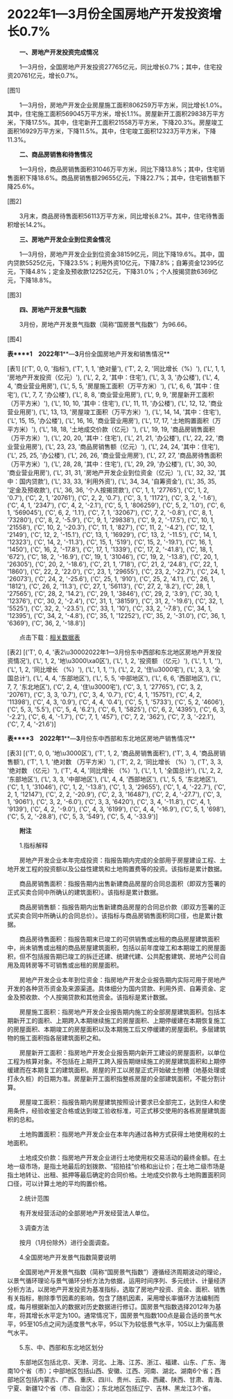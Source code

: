 # 2022年1—3月份全国房地产开发投资增长0.7%

　　**一、房地产开发投资完成情况**

　　1—3月份，全国房地产开发投资27765亿元，同比增长0.7%；其中，住宅投资20761亿元，增长0.7%。

[图1]

　　1—3月份，房地产开发企业房屋施工面积806259万平方米，同比增长1.0%。其中，住宅施工面积569045万平方米，增长1.1%。房屋新开工面积29838万平方米，下降17.5%。其中，住宅新开工面积21558万平方米，下降20.3%。房屋竣工面积16929万平方米，下降11.5%。其中，住宅竣工面积12323万平方米，下降11.3%。

　　**二、商品房销售和待售情况**

　　1—3月份，商品房销售面积31046万平方米，同比下降13.8%；其中，住宅销售面积下降18.6%。商品房销售额29655亿元，下降22.7%；其中，住宅销售额下降25.6%。

[图2]

　　3月末，商品房待售面积56113万平方米，同比增长8.2%。其中，住宅待售面积增长14.2%。

　　**三、房地产开发企业到位资金情况**

　　1—3月份，房地产开发企业到位资金38159亿元，同比下降19.6%。其中，国内贷款5525亿元，下降23.5%；利用外资10亿元，下降7.8%；自筹资金12395亿元，下降4.8%；定金及预收款12252亿元，下降31.0%；个人按揭贷款6369亿元，下降18.8%。

[图3]

　　**四、房地产开发景气指数**

　　3月份，房地产开发景气指数（简称“国房景气指数”）为96.66。

[图4]

**表****1**　**2022****年****1****—****3****月份全国房地产开发和销售情况**

[表1]
[('T', 0, 0, '指标'), ('T', 1, 1, '绝对量'), ('T', 2, 2, '同比增长（%）'), ('L', 1, 1, '房地产开发投资（亿元）'), ('L', 2, 2, '其中：住宅'), ('L', 3, 3, '办公楼'), ('L', 4, 4, '商业营业用房'), ('L', 5, 5, '房屋施工面积（万平方米）'), ('L', 6, 6, '其中：住宅'), ('L', 7, 7, '办公楼'), ('L', 8, 8, '商业营业用房'), ('L', 9, 9, '房屋新开工面积（万平方米）'), ('L', 10, 10, '其中：住宅'), ('L', 11, 11, '办公楼'), ('L', 12, 12, '商业营业用房'), ('L', 13, 13, '房屋竣工面积（万平方米）'), ('L', 14, 14, '其中：住宅'), ('L', 15, 15, '办公楼'), ('L', 16, 16, '商业营业用房'), ('L', 17, 17, '土地购置面积（万平方米）'), ('L', 18, 18, '土地成交价款（亿元）'), ('L', 19, 19, '商品房销售面积（万平方米）'), ('L', 20, 20, '其中：住宅'), ('L', 21, 21, '办公楼'), ('L', 22, 22, '商业营业用房'), ('L', 23, 23, '商品房销售额（亿元）'), ('L', 24, 24, '其中：住宅'), ('L', 25, 25, '办公楼'), ('L', 26, 26, '商业营业用房'), ('L', 27, 27, '商品房待售面积（万平方米）'), ('L', 28, 28, '其中：住宅'), ('L', 29, 29, '办公楼'), ('L', 30, 30, '商业营业用房'), ('L', 31, 31, '房地产开发企业到位资金（亿元）'), ('L', 32, 32, '其中：国内贷款'), ('L', 33, 33, '利用外资'), ('L', 34, 34, '自筹资金'), ('L', 35, 35, '定金及预收款'), ('L', 36, 36, '个人按揭贷款'), ('C', 1, 1, '27765'), ('C', 1, 2, '0.7'), ('C', 2, 1, '20761'), ('C', 2, 2, '0.7'), ('C', 3, 1, '1172'), ('C', 3, 2, '-1.6'), ('C', 4, 1, '2347'), ('C', 4, 2, '-2.1'), ('C', 5, 1, '806259'), ('C', 5, 2, '1.0'), ('C', 6, 1, '569045'), ('C', 6, 2, '1.1'), ('C', 7, 1, '32067'), ('C', 7, 2, '-0.8'), ('C', 8, 1, '73280'), ('C', 8, 2, '-5.9'), ('C', 9, 1, '29838'), ('C', 9, 2, '-17.5'), ('C', 10, 1, '21558'), ('C', 10, 2, '-20.3'), ('C', 11, 1, '827'), ('C', 11, 2, '-4.2'), ('C', 12, 1, '2149'), ('C', 12, 2, '-15.1'), ('C', 13, 1, '16929'), ('C', 13, 2, '-11.5'), ('C', 14, 1, '12323'), ('C', 14, 2, '-11.3'), ('C', 15, 1, '519'), ('C', 15, 2, '-19.1'), ('C', 16, 1, '1450'), ('C', 16, 2, '-17.8'), ('C', 17, 1, '1339'), ('C', 17, 2, '-41.8'), ('C', 18, 1, '672'), ('C', 18, 2, '-16.9'), ('C', 19, 1, '31046'), ('C', 19, 2, '-13.8'), ('C', 20, 1, '26305'), ('C', 20, 2, '-18.6'), ('C', 21, 1, '718'), ('C', 21, 2, '24.8'), ('C', 22, 1, '1860'), ('C', 22, 2, '22.0'), ('C', 23, 1, '29655'), ('C', 23, 2, '-22.7'), ('C', 24, 1, '26073'), ('C', 24, 2, '-25.6'), ('C', 25, 1, '910'), ('C', 25, 2, '4.1'), ('C', 26, 1, '1812'), ('C', 26, 2, '11.3'), ('C', 27, 1, '56113'), ('C', 27, 2, '8.2'), ('C', 28, 1, '27565'), ('C', 28, 2, '14.2'), ('C', 29, 1, '3846'), ('C', 29, 2, '3.9'), ('C', 30, 1, '12376'), ('C', 30, 2, '-2.4'), ('C', 31, 1, '38159'), ('C', 31, 2, '-19.6'), ('C', 32, 1, '5525'), ('C', 32, 2, '-23.5'), ('C', 33, 1, '10'), ('C', 33, 2, '-7.8'), ('C', 34, 1, '12395'), ('C', 34, 2, '-4.8'), ('C', 35, 1, '12252'), ('C', 35, 2, '-31.0'), ('C', 36, 1, '6369'), ('C', 36, 2, '-18.8')]

　　点击下载：[相关数据表](http://www.stats.gov.cn/sj/zxfb/202302/W020230203608320925835.xlsx)

[表2]
[('T', 0, 4, '表2\u30002022年1—3月份东中西部和东北地区房地产开发投资情况'), ('L', 1, 2, '地\u3000\xa0区'), ('L', 1, 2, '投资额 （亿元）'), ('L', 1, 1, ''), ('L', 1, 2, '同比增长 （%）'), ('L', 1, 1, ''), ('L', 2, 2, '住\u3000宅'), ('L', 3, 3, '全国总计'), ('L', 4, 4, '东部地区'), ('L', 5, 5, '中部地区'), ('L', 6, 6, '西部地区'), ('L', 7, 7, '东北地区'), ('C', 2, 4, '住\u3000宅'), ('C', 3, 1, '27765'), ('C', 3, 2, '20761'), ('C', 3, 3, '0.7'), ('C', 3, 4, '0.7'), ('C', 4, 1, '15751'), ('C', 4, 2, '11398'), ('C', 4, 3, '0.9'), ('C', 4, 4, '0.4'), ('C', 5, 1, '5733'), ('C', 5, 2, '4606'), ('C', 5, 3, '5.5'), ('C', 5, 4, '6.2'), ('C', 6, 1, '5825'), ('C', 6, 2, '4395'), ('C', 6, 3, '-2.2'), ('C', 6, 4, '-1.7'), ('C', 7, 1, '457'), ('C', 7, 2, '362'), ('C', 7, 3, '-22.1'), ('C', 7, 4, '-21.6')]

**表****3**　**2022****年****1****—****3****月份东中西部和东北地区房地产销售情况**

[表3]
[('T', 0, 0, '地\u3000区'), ('T', 1, 2, '商品房销售面积'), ('T', 3, 4, '商品房销售额'), ('T', 1, 1, '绝对数 （万平方米）'), ('T', 2, 2, '同比增长 （%）'), ('T', 3, 3, '绝对数 （亿元）'), ('T', 4, 4, '同比增长 （%）'), ('L', 1, 1, '全国总计'), ('L', 2, 2, '东部地区'), ('L', 3, 3, '中部地区'), ('L', 4, 4, '西部地区'), ('L', 5, 5, '东北地区'), ('C', 1, 1, '31046'), ('C', 1, 2, '-13.8'), ('C', 1, 3, '29655'), ('C', 1, 4, '-22.7'), ('C', 2, 1, '12147'), ('C', 2, 2, '-20.9'), ('C', 2, 3, '16487'), ('C', 2, 4, '-27.7'), ('C', 3, 1, '9061'), ('C', 3, 2, '-6.0'), ('C', 3, 3, '6420'), ('C', 3, 4, '-11.8'), ('C', 4, 1, '9139'), ('C', 4, 2, '-9.0'), ('C', 4, 3, '6199'), ('C', 4, 4, '-16.9'), ('C', 5, 1, '698'), ('C', 5, 2, '-28.8'), ('C', 5, 3, '549'), ('C', 5, 4, '-33.9')]

　　**附注**

　　1.指标解释

　　房地产开发企业本年完成投资：指报告期内完成的全部用于房屋建设工程、土地开发工程的投资额以及公益性建筑和土地购置费等的投资。该指标是累计数据。

　　商品房销售面积：指报告期内出售新建商品房屋的合同总面积（即双方签署的正式买卖合同中所确认的建筑面积）。该指标是累计数据。

　　商品房销售额：指报告期内出售新建商品房屋的合同总价款（即双方签署的正式买卖合同中所确认的合同总价）。该指标与商品房销售面积同口径，也是累计数据。

　　商品房待售面积：指报告期末已竣工的可供销售或出租的商品房屋建筑面积中，尚未销售或出租的商品房屋建筑面积，包括以前年度竣工和本期竣工的房屋面积，但不包括报告期已竣工的拆迁还建、统建代建、公共配套建筑、房地产公司自用及周转房等不可销售或出租的房屋面积。

　　房地产开发企业本年到位资金：指房地产开发企业报告期内实际可用于房地产开发的各种货币资金及来源渠道。具体细分为国内贷款、利用外资、自筹资金、定金及预收款、个人按揭贷款和其他资金。该指标是累计数据。

　　房屋施工面积：指房地产开发企业报告期内施工的全部房屋建筑面积。包括本期新开工的面积、上期跨入本期继续施工的房屋面积、上期停缓建在本期恢复施工的房屋面积、本期竣工的房屋面积以及本期施工后又停缓建的房屋面积。多层建筑物的施工面积指各层建筑面积之和。

　　房屋新开工面积：指房地产开发企业报告期内新开工建设的房屋面积，以单位工程为核算对象。不包括在上期开工跨入报告期继续施工的房屋建筑面积和上期停缓建而在本期复工的建筑面积。房屋的开工以房屋正式开始破土刨槽（地基处理或打永久桩）的日期为准。房屋新开工面积指整栋房屋的全部建筑面积，不能分割计算。

　　房屋竣工面积：指报告期内房屋建筑按照设计要求已全部完工，达到住人和使用条件，经验收鉴定合格或达到竣工验收标准，可正式移交使用的各栋房屋建筑面积的总和。

　　土地购置面积：指房地产开发企业在本年内通过各种方式获得土地使用权的土地面积。

　　土地成交价款：指房地产开发企业进行土地使用权交易活动的最终金额。在土地一级市场，是指土地最后的划拨款、“招拍挂”价格和出让价；在土地二级市场是指土地转让、出租、抵押等最后确定的合同价格。土地成交价款与土地购置面积同口径，可以计算土地的平均购置价格。

　　2.统计范围

　　有开发经营活动的全部房地产开发经营法人单位。

　　3.调查方法

　　按月（1月份除外）进行全面调查。

　　4.全国房地产开发景气指数简要说明

　　全国房地产开发景气指数（简称“国房景气指数”）遵循经济周期波动的理论，以景气循环理论与景气循环分析方法为依据，运用时间序列、多元统计、计量经济分析方法，以房地产开发投资为基准指标，选取了房地产投资、资金、面积、销售有关指标，剔除季节因素的影响，包含了随机因素，采用增长率循环方法编制而成，每月根据新加入的数据对历史数据进行修订。国房景气指数选择2012年为基年，将其增长水平定为100。通常情况下，国房景气指数100点是最合适的景气水平，95至105点之间为适度景气水平，95以下为较低景气水平，105以上为偏高景气水平。

　　5.东、中、西部和东北地区划分

　　东部地区包括北京、天津、河北、上海、江苏、浙江、福建、山东、广东、海南10个省（市）；中部地区包括山西、安徽、江西、河南、湖北、湖南6个省；西部地区包括内蒙古、广西、重庆、四川、贵州、云南、西藏、陕西、甘肃、青海、宁夏、新疆12个省（市、自治区）；东北地区包括辽宁、吉林、黑龙江3个省。